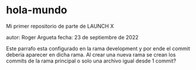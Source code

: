 # hola-mundo
Mi primer repositorio de parte de LAUNCH X

autor: Roger Argueta
fecha: 23 de septiembre de 2022

Este parrafo esta configurado en la rama development y por ende el commit deberia aparecer en dicha rama.
Al crear una nueva rama se crean los commits de la rama principal o solo una archivo igual desde 1 commit?
